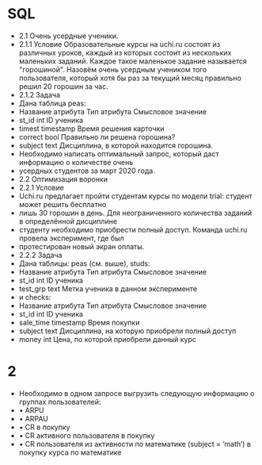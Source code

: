    # SQL
   * 2.1 Очень усердные ученики.
   * 2.1.1 Условие
    Образовательные курсы на uchi.ru состоят из различных уроков, каждый из которых состоит
    из нескольких маленьких заданий. Каждое такое маленькое задание называется "горошиной".
    Назовём очень усердным учеником того пользователя, который хотя бы раз за текущий месяц
    правильно решил 20 горошин за час.
   * 2.1.2 Задача
   * Дана таблица peas:
   * Название атрибута Тип атрибута Смысловое значение
   * st_id int ID ученика
   * timest timestamp Время решения карточки
   * correct bool Правильно ли решена горошина?
   * subject text Дисциплина, в которой находится горошина.
   * Необходимо написать оптимальный запрос, который даст информацию о количестве очень
   * усердных студентов за март 2020 года.
   * 2.2 Оптимизация воронки
   * 2.2.1 Условие
   * Uchi.ru предлагает пройти студентам курсы по модели trial: студент может решить бесплатно
   * лишь 30 горошин в день. Для неограниченного количества заданий в определённой дисциплине
   * студенту необходимо приобрести полный доступ. Команда uchi.ru провела эксперимент, где был
   * протестирован новый экран оплаты.
   * 2.2.2 Задача
   * Дана таблицы: peas (см. выше), studs:
   * Название атрибута Тип атрибута Смысловое значение
   * st_id int ID ученика
   * test_grp text Метка ученика в данном эксперименте
   * и checks:
   * Название атрибута Тип атрибута Смысловое значение
   * st_id int ID ученика
   * sale_time timestamp Время покупки
   * subject text Дисциплина, на которую приобрели полный доступ
   * money int Цена, по которой приобрели данный курс
   # 2
   * Необходимо в одном запросе выгрузить следующую информацию о группах пользователей:
   * • ARPU
   * • ARPAU
   * • CR в покупку
   * • СR активного пользователя в покупку
   * • CR пользователя из активности по математике (subject = ’math’) в покупку курса по математике
